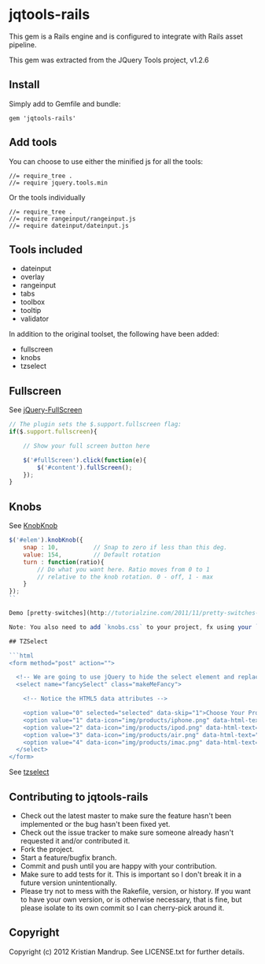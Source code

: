 # jqtools-rails

This gem is a Rails engine and is configured to integrate with Rails asset pipeline.

This gem was extracted from the JQuery Tools project, v1.2.6 

## Install

Simply add to Gemfile and bundle:

`gem 'jqtools-rails'`

## Add tools

You can choose to use either the minified js for all the tools:

```text
//= require_tree .
//= require jquery.tools.min
```

Or the tools individually

```text
//= require_tree .
//= require rangeinput/rangeinput.js
//= require dateinput/dateinput.js
```

## Tools included

* dateinput
* overlay
* rangeinput
* tabs
* toolbox
* tooltip
* validator

In addition to the original toolset, the following have been added:

* fullscreen
* knobs
* tzselect

## Fullscreen

See [jQuery-FullScreen](https://github.com/martinaglv/jQuery-FullScreen)

```javascript
// The plugin sets the $.support.fullscreen flag:
if($.support.fullscreen){

    // Show your full screen button here

    $('#fullScreen').click(function(e){
        $('#content').fullScreen();
    });
}        
```

## Knobs

See [KnobKnob](https://github.com/martinaglv/KnobKnob)

```javascript
$('#elem').knobKnob({
    snap : 10,          // Snap to zero if less than this deg.
    value: 154,         // Default rotation
    turn : function(ratio){
        // Do what you want here. Ratio moves from 0 to 1
        // relative to the knob rotation. 0 - off, 1 - max
    }
});
``

Demo [pretty-switches](http://tutorialzine.com/2011/11/pretty-switches-css3-jquery/)

Note: You also need to add `knobs.css` to your project, fx using your `application.css` manifest.

## TZSelect

```html
<form method="post" action="">

  <!-- We are going to use jQuery to hide the select element and replace it -->
  <select name="fancySelect" class="makeMeFancy">

    <!-- Notice the HTML5 data attributes -->

    <option value="0" selected="selected" data-skip="1">Choose Your Product</option>
    <option value="1" data-icon="img/products/iphone.png" data-html-text="iPhone 4&lt;i&gt;in stock&lt;/i&gt;">iPhone 4</option>
    <option value="2" data-icon="img/products/ipod.png" data-html-text="iPod &lt;i&gt;in stock&lt;/i&gt;">iPod</option>
    <option value="3" data-icon="img/products/air.png" data-html-text="MacBook Air&lt;i&gt;out of stock&lt;/i&gt;">MacBook Air</option>
    <option value="4" data-icon="img/products/imac.png" data-html-text="iMac Station&lt;i&gt;in stock&lt;/i&gt;">iMac Station</option>
  </select>
</form>
```

See [tzselect](http://tutorialzine.com/2010/11/better-select-jquery-css3/)

## Contributing to jqtools-rails
 
* Check out the latest master to make sure the feature hasn't been implemented or the bug hasn't been fixed yet.
* Check out the issue tracker to make sure someone already hasn't requested it and/or contributed it.
* Fork the project.
* Start a feature/bugfix branch.
* Commit and push until you are happy with your contribution.
* Make sure to add tests for it. This is important so I don't break it in a future version unintentionally.
* Please try not to mess with the Rakefile, version, or history. If you want to have your own version, or is otherwise necessary, that is fine, but please isolate to its own commit so I can cherry-pick around it.

## Copyright

Copyright (c) 2012 Kristian Mandrup. See LICENSE.txt for
further details.

